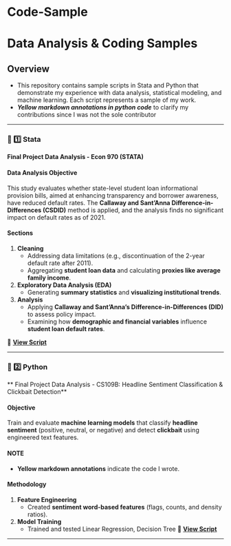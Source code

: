 # Code-Sample

# Data Analysis & Coding Samples

## Overview
- This repository contains sample scripts in Stata and Python that demonstrate my experience with data analysis, statistical modeling, and machine learning.
Each script represents a sample of my work.
- **_Yellow markdown annotations in python code_** to clarify my contributions since I was not the sole contributor

---

### 📌 1️⃣ Stata
**Final Project Data Analysis - Econ 970 (STATA)**  

#### **Data Analysis Objective**  
This study evaluates whether state-level student loan informational provision bills, aimed at enhancing transparency and borrower awareness, have reduced default rates. The **Callaway and Sant’Anna Difference-in-Differences (CSDID)** method is applied, and the analysis finds no significant impact on default rates as of 2021.

#### **Sections**
1. **Cleaning**
   - Addressing data limitations (e.g., discontinuation of the 2-year default rate after 2011).
   - Aggregating **student loan data** and calculating **proxies like average family income**.
2. **Exploratory Data Analysis (EDA)**
   - Generating **summary statistics** and **visualizing institutional trends**.
3. **Analysis**
   - Applying **Callaway and Sant’Anna’s Difference-in-Differences (DID)** to assess policy impact.
   - Examining how **demographic and financial variables** influence **student loan default rates**.

📌 **[View Script](score.do)**

---

### 📌 2️⃣ Python
** Final Project Data Analysis - CS109B: Headline Sentiment Classification & Clickbait Detection**  

#### **Objective**  
Train and evaluate **machine learning models** that classify **headline sentiment** (positive, neutral, or negative) and detect **clickbait** using engineered text features.

#### **NOTE**
- **Yellow markdown annotations** indicate the code I wrote.

#### **Methodology**
1. **Feature Engineering**
   - Created **sentiment word-based features** (flags, counts, and density ratios).
2. **Model Training**
   - Trained and tested Linear Regression, Decision Tree
📌 **[View Script](milestone_5.ipynb)**

---
